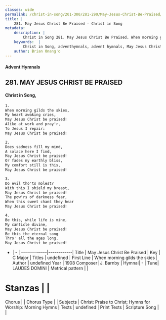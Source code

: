 ```yaml
---
classes: wide
permalink: /christ-in-song/201-300/281-290/May-Jesus-Christ-Be-Praised/
title: |
    281. May Jesus Christ Be Praised - Christ in Song
metadata:
    description: |
        Christ in Song 281. May Jesus Christ Be Praised. When morning gilds the skies, My heart awaking cries, May Jesus Christ be praised! Alike at work and pray'r, To Jesus I repair: May Jesus Christ be praised!
    keywords:  |
        Christ in Song, adventhymnals, advent hymnals, May Jesus Christ Be Praised, When morning gilds the skies. 
    author: Brian Onang'o
---
```


#### Advent Hymnals
## 281. MAY JESUS CHRIST BE PRAISED
####  Christ in Song,

```txt
1.
When morning gilds the skies,
My heart awaking cries,
May Jesus Christ be praised!
Alike at work and pray'r,
To Jesus I repair:
May Jesus Christ be praised!

2.
Does sadness fill my mind,
A solace here I find,
May Jesus Christ be praised!
Or fades my earthly bliss,
My comfort still is this,
May Jesus Christ be praised!

3.
Do evil tho'ts molest?
With this I shield my breast,
May Jesus Christ be praised!
The pow'rs of darkness fear,
When this sweet chant they hear
May Jesus Christ be praised!

4.
Be this, while life is mine,
My canticle divine,
May Jesus Christ be praised!
Be this the eternal song
Thro' all the ages long,
May Jesus Christ be praised!

```

- |   -  |
-------------|------------|
Title | May Jesus Christ Be Praised |
Key | C Major |
Titles | undefined |
First Line | When morning gilds the skies |
Author | undefined
Year | 1908
Composer| J. Barnby |
Hymnal|  - |
Tune| LAUDES DOMINI |
Metrical pattern | |
# Stanzas |  |
Chorus |  |
Chorus Type |  |
Subjects | Christ: Praise to Christ; Hymns for Worship: Morning Hymns |
Texts | undefined |
Print Texts | 
Scripture Song |  |
    
